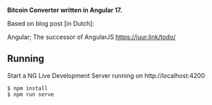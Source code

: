 **Bitcoin Converter written in Angular 17.**

Based on blog post [in Dutch]:

Angular; The successor of AngularJS
https://juur.link/todo/


Running
-------
Start a NG Live Development Server running on http://localhost:4200

    $ npm install
    $ npm run serve


